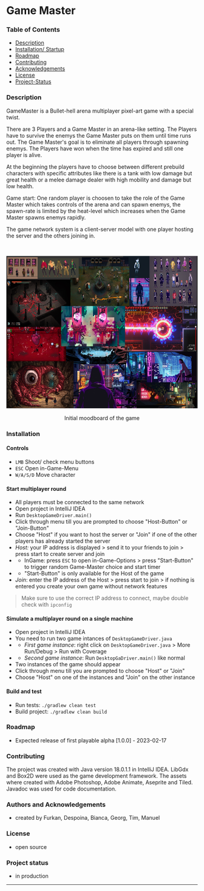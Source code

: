 # Game Master

### Table of Contents

* [Description](#description)
* [Installation/ Startup](#installation)
* [Roadmap](#roadmap)
* [Contributing](#contributing)
* [Acknowledgements](#acknowledgements)
* [License](#license)
* [Project-Status](#project-status)


<!-- DESCRIPTION -->
### Description
GameMaster is a Bullet-hell arena multiplayer pixel-art game with a special twist.

There are 3 Players and a Game Master in an arena-like setting. The Players have to survive the enemys the Game Master puts on them until time runs out. The Game Master's goal is to eliminate all players through spawning enemys. The Players have won when the time has expired and still one player is alive.

At the beginning the players have to choose between different prebuild characters with specific attributes like there is a tank with low damage but great health or a melee damage dealer with high mobility and damage but low health.

Game start: One random player is choosen to take the role of the Game Master which takes controls of the arena and can spawn enemys, the spawn-rate is limited by the heat-level which increases when the Game Master spawns enemys rapidly.

The game network system is a client-server model with one player hosting the server and the others joining in.


<br />
<p align="center">
    <img src="doc/moodboard-gamemaster.jpg" alt="Logo" width="600" height="400">
  <p align="center">
        Initial moodboard of the game
  </p>


<!-- INSTALLATION -->
### Installation

#### Controls
- `LMB` Shoot/ check menu buttons
- `ESC` Open in-Game-Menu
- `W/A/S/D` Move character

#### Start multiplayer round
- All players must be connected to the same network
- Open project in IntelliJ IDEA
- Run `DesktopGameDriver.main()`
- Click through menu till you are prompted to choose "Host-Button" or "Join-Button"
- Choose "Host" if you want to host the server or "Join" if one of the other players has already started the server
- *Host:* your IP address is displayed > send it to your friends to join > press start to create server and join
- - InGame: press `ESC` to open in-Game-Options > press "Start-Button" to trigger random Game-Master choice and start timer
- - "Start-Button" is only available for the Host of the game
- *Join*: enter the IP address of the Host > press start to join > if nothing is entered you create your own game without network features
> Make sure to use the correct IP address to connect, maybe double check with `ipconfig`

#### Simulate a multiplayer round on a single machine
- Open project in IntelliJ IDEA
- You need to run two game intances of `DesktopGameDriver.java` 
- - *First game instance*: right click on `DesktopGameDriver.java` > More Run/Debug > Run with Coverage
- - *Second game instance*: Run `DesktopGaDriver.main()` like normal
- Two instances of the game should appear
- Click through menu till you are prompted to choose "Host" or "Join" 
- Choose "Host" on one of the instances and "Join" on the other instance

#### Build and test
- Run tests: `./gradlew clean test`
- Build project: `./gradlew clean build`



<!-- ROADMAP -->
### Roadmap
- Expected release of first playable alpha [1.0.0] - 2023-02-17


<!-- CONTRIBUTING -->
### Contributing
The project was created with Java version 18.0.1.1 in IntelliJ IDEA. 
LibGdx and Box2D were used as the game development framework. 
The assets where created with Adobe Photoshop, Adobe Animate, Aseprite and Tiled.
Javadoc was used for code documentation.


<!-- ACKNOWLEDGEMENTS -->
### Authors and Acknowledgements
- created by Furkan, Despoina, Bianca, Georg, Tim, Manuel 


<!-- LICENSE -->
### License
- open source


<!-- PROJECT-STATUS -->
### Project status
- in production

***
